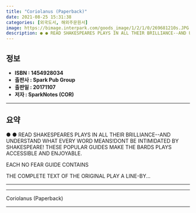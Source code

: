 ```yaml
---
title: "Coriolanus (Paperback)"
date: 2021-08-25 15:31:38
categories: [외국도서, 해외주문원서]
image: https://bimage.interpark.com/goods_image/1/2/1/0/269681210s.JPG
description: ● ● READ SHAKESPEARES PLAYS IN ALL THEIR BRILLIANCE--AND UNDERSTAND WHAT EVERY WORD MEANS!DONT BE INTIMIDATED BY SHAKESPEARE! THESE POPULAR GUIDES MAKE THE BA
---
```


## **정보**

- **ISBN : 1454928034**
- **출판사 : Spark Pub Group**
- **출판일 : 20171107**
- **저자 : SparkNotes (COR)**

------



## **요약**

●  ●  READ SHAKESPEARES PLAYS IN ALL THEIR BRILLIANCE--AND UNDERSTAND WHAT EVERY WORD MEANS!DONT BE INTIMIDATED BY SHAKESPEARE! THESE POPULAR GUIDES MAKE THE BARDS PLAYS ACCESSIBLE AND ENJOYABLE.

EACH NO FEAR GUIDE CONTAINS

THE COMPLETE TEXT OF THE ORIGINAL PLAY
A LINE-BY... 

------



------


Coriolanus (Paperback) 

------


